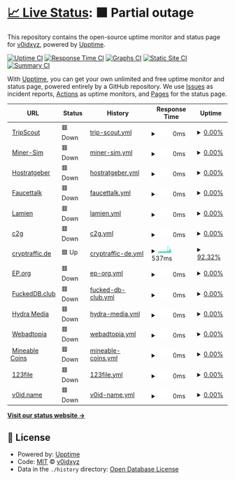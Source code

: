 # [📈 Live Status](https://v0idxyz.github.io/uptime-status): <!--live status--> **🟧 Partial outage**

This repository contains the open-source uptime monitor and status page for [v0idxyz](https://v0idxyz.github.io/uptime-status), powered by [Upptime](https://github.com/upptime/upptime).

[![Uptime CI](https://github.com/v0idxyz/uptime-status/workflows/Uptime%20CI/badge.svg)](https://github.com/v0idxyz/uptime-status/actions?query=workflow%3A%22Uptime+CI%22)
[![Response Time CI](https://github.com/v0idxyz/uptime-status/workflows/Response%20Time%20CI/badge.svg)](https://github.com/v0idxyz/uptime-status/actions?query=workflow%3A%22Response+Time+CI%22)
[![Graphs CI](https://github.com/v0idxyz/uptime-status/workflows/Graphs%20CI/badge.svg)](https://github.com/v0idxyz/uptime-status/actions?query=workflow%3A%22Graphs+CI%22)
[![Static Site CI](https://github.com/v0idxyz/uptime-status/workflows/Static%20Site%20CI/badge.svg)](https://github.com/v0idxyz/uptime-status/actions?query=workflow%3A%22Static+Site+CI%22)
[![Summary CI](https://github.com/v0idxyz/uptime-status/workflows/Summary%20CI/badge.svg)](https://github.com/v0idxyz/uptime-status/actions?query=workflow%3A%22Summary+CI%22)

With [Upptime](https://upptime.js.org), you can get your own unlimited and free uptime monitor and status page, powered entirely by a GitHub repository. We use [Issues](https://github.com/v0idxyz/uptime-status/issues) as incident reports, [Actions](https://github.com/v0idxyz/uptime-status/actions) as uptime monitors, and [Pages](https://v0idxyz.github.io/uptime-status) for the status page.

<!--start: status pages-->
<!-- This summary is generated by Upptime (https://github.com/upptime/upptime) -->
<!-- Do not edit this manually, your changes will be overwritten -->
<!-- prettier-ignore -->
| URL | Status | History | Response Time | Uptime |
| --- | ------ | ------- | ------------- | ------ |
| <img alt="" src="https://icons.duckduckgo.com/ip3/www.tripscout.at.ico" height="13"> [TripScout](https://www.tripscout.at) | 🟥 Down | [trip-scout.yml](https://github.com/v0idxyz/uptime-status/commits/HEAD/history/trip-scout.yml) | <details><summary><img alt="Response time graph" src="./graphs/trip-scout/response-time-week.png" height="20"> 0ms</summary><br><a href="https://v0idxyz.github.io/uptime-status/history/trip-scout"><img alt="Response time 860" src="https://img.shields.io/endpoint?url=https%3A%2F%2Fraw.githubusercontent.com%2Fv0idxyz%2Fuptime-status%2FHEAD%2Fapi%2Ftrip-scout%2Fresponse-time.json"></a><br><a href="https://v0idxyz.github.io/uptime-status/history/trip-scout"><img alt="24-hour response time 0" src="https://img.shields.io/endpoint?url=https%3A%2F%2Fraw.githubusercontent.com%2Fv0idxyz%2Fuptime-status%2FHEAD%2Fapi%2Ftrip-scout%2Fresponse-time-day.json"></a><br><a href="https://v0idxyz.github.io/uptime-status/history/trip-scout"><img alt="7-day response time 0" src="https://img.shields.io/endpoint?url=https%3A%2F%2Fraw.githubusercontent.com%2Fv0idxyz%2Fuptime-status%2FHEAD%2Fapi%2Ftrip-scout%2Fresponse-time-week.json"></a><br><a href="https://v0idxyz.github.io/uptime-status/history/trip-scout"><img alt="30-day response time 0" src="https://img.shields.io/endpoint?url=https%3A%2F%2Fraw.githubusercontent.com%2Fv0idxyz%2Fuptime-status%2FHEAD%2Fapi%2Ftrip-scout%2Fresponse-time-month.json"></a><br><a href="https://v0idxyz.github.io/uptime-status/history/trip-scout"><img alt="1-year response time 0" src="https://img.shields.io/endpoint?url=https%3A%2F%2Fraw.githubusercontent.com%2Fv0idxyz%2Fuptime-status%2FHEAD%2Fapi%2Ftrip-scout%2Fresponse-time-year.json"></a></details> | <details><summary><a href="https://v0idxyz.github.io/uptime-status/history/trip-scout">0.00%</a></summary><a href="https://v0idxyz.github.io/uptime-status/history/trip-scout"><img alt="All-time uptime 38.45%" src="https://img.shields.io/endpoint?url=https%3A%2F%2Fraw.githubusercontent.com%2Fv0idxyz%2Fuptime-status%2FHEAD%2Fapi%2Ftrip-scout%2Fuptime.json"></a><br><a href="https://v0idxyz.github.io/uptime-status/history/trip-scout"><img alt="24-hour uptime 0.00%" src="https://img.shields.io/endpoint?url=https%3A%2F%2Fraw.githubusercontent.com%2Fv0idxyz%2Fuptime-status%2FHEAD%2Fapi%2Ftrip-scout%2Fuptime-day.json"></a><br><a href="https://v0idxyz.github.io/uptime-status/history/trip-scout"><img alt="7-day uptime 0.00%" src="https://img.shields.io/endpoint?url=https%3A%2F%2Fraw.githubusercontent.com%2Fv0idxyz%2Fuptime-status%2FHEAD%2Fapi%2Ftrip-scout%2Fuptime-week.json"></a><br><a href="https://v0idxyz.github.io/uptime-status/history/trip-scout"><img alt="30-day uptime 0.00%" src="https://img.shields.io/endpoint?url=https%3A%2F%2Fraw.githubusercontent.com%2Fv0idxyz%2Fuptime-status%2FHEAD%2Fapi%2Ftrip-scout%2Fuptime-month.json"></a><br><a href="https://v0idxyz.github.io/uptime-status/history/trip-scout"><img alt="1-year uptime 0.00%" src="https://img.shields.io/endpoint?url=https%3A%2F%2Fraw.githubusercontent.com%2Fv0idxyz%2Fuptime-status%2FHEAD%2Fapi%2Ftrip-scout%2Fuptime-year.json"></a></details>
| <img alt="" src="https://icons.duckduckgo.com/ip3/miner-sim.com.ico" height="13"> [Miner-Sim](https://miner-sim.com) | 🟥 Down | [miner-sim.yml](https://github.com/v0idxyz/uptime-status/commits/HEAD/history/miner-sim.yml) | <details><summary><img alt="Response time graph" src="./graphs/miner-sim/response-time-week.png" height="20"> 0ms</summary><br><a href="https://v0idxyz.github.io/uptime-status/history/miner-sim"><img alt="Response time 100" src="https://img.shields.io/endpoint?url=https%3A%2F%2Fraw.githubusercontent.com%2Fv0idxyz%2Fuptime-status%2FHEAD%2Fapi%2Fminer-sim%2Fresponse-time.json"></a><br><a href="https://v0idxyz.github.io/uptime-status/history/miner-sim"><img alt="24-hour response time 0" src="https://img.shields.io/endpoint?url=https%3A%2F%2Fraw.githubusercontent.com%2Fv0idxyz%2Fuptime-status%2FHEAD%2Fapi%2Fminer-sim%2Fresponse-time-day.json"></a><br><a href="https://v0idxyz.github.io/uptime-status/history/miner-sim"><img alt="7-day response time 0" src="https://img.shields.io/endpoint?url=https%3A%2F%2Fraw.githubusercontent.com%2Fv0idxyz%2Fuptime-status%2FHEAD%2Fapi%2Fminer-sim%2Fresponse-time-week.json"></a><br><a href="https://v0idxyz.github.io/uptime-status/history/miner-sim"><img alt="30-day response time 0" src="https://img.shields.io/endpoint?url=https%3A%2F%2Fraw.githubusercontent.com%2Fv0idxyz%2Fuptime-status%2FHEAD%2Fapi%2Fminer-sim%2Fresponse-time-month.json"></a><br><a href="https://v0idxyz.github.io/uptime-status/history/miner-sim"><img alt="1-year response time 106" src="https://img.shields.io/endpoint?url=https%3A%2F%2Fraw.githubusercontent.com%2Fv0idxyz%2Fuptime-status%2FHEAD%2Fapi%2Fminer-sim%2Fresponse-time-year.json"></a></details> | <details><summary><a href="https://v0idxyz.github.io/uptime-status/history/miner-sim">0.00%</a></summary><a href="https://v0idxyz.github.io/uptime-status/history/miner-sim"><img alt="All-time uptime 19.03%" src="https://img.shields.io/endpoint?url=https%3A%2F%2Fraw.githubusercontent.com%2Fv0idxyz%2Fuptime-status%2FHEAD%2Fapi%2Fminer-sim%2Fuptime.json"></a><br><a href="https://v0idxyz.github.io/uptime-status/history/miner-sim"><img alt="24-hour uptime 0.00%" src="https://img.shields.io/endpoint?url=https%3A%2F%2Fraw.githubusercontent.com%2Fv0idxyz%2Fuptime-status%2FHEAD%2Fapi%2Fminer-sim%2Fuptime-day.json"></a><br><a href="https://v0idxyz.github.io/uptime-status/history/miner-sim"><img alt="7-day uptime 0.00%" src="https://img.shields.io/endpoint?url=https%3A%2F%2Fraw.githubusercontent.com%2Fv0idxyz%2Fuptime-status%2FHEAD%2Fapi%2Fminer-sim%2Fuptime-week.json"></a><br><a href="https://v0idxyz.github.io/uptime-status/history/miner-sim"><img alt="30-day uptime 0.00%" src="https://img.shields.io/endpoint?url=https%3A%2F%2Fraw.githubusercontent.com%2Fv0idxyz%2Fuptime-status%2FHEAD%2Fapi%2Fminer-sim%2Fuptime-month.json"></a><br><a href="https://v0idxyz.github.io/uptime-status/history/miner-sim"><img alt="1-year uptime 0.00%" src="https://img.shields.io/endpoint?url=https%3A%2F%2Fraw.githubusercontent.com%2Fv0idxyz%2Fuptime-status%2FHEAD%2Fapi%2Fminer-sim%2Fuptime-year.json"></a></details>
| <img alt="" src="https://icons.duckduckgo.com/ip3/hostratgeber.de.ico" height="13"> [Hostratgeber](https://hostratgeber.de) | 🟥 Down | [hostratgeber.yml](https://github.com/v0idxyz/uptime-status/commits/HEAD/history/hostratgeber.yml) | <details><summary><img alt="Response time graph" src="./graphs/hostratgeber/response-time-week.png" height="20"> 0ms</summary><br><a href="https://v0idxyz.github.io/uptime-status/history/hostratgeber"><img alt="Response time 954" src="https://img.shields.io/endpoint?url=https%3A%2F%2Fraw.githubusercontent.com%2Fv0idxyz%2Fuptime-status%2FHEAD%2Fapi%2Fhostratgeber%2Fresponse-time.json"></a><br><a href="https://v0idxyz.github.io/uptime-status/history/hostratgeber"><img alt="24-hour response time 0" src="https://img.shields.io/endpoint?url=https%3A%2F%2Fraw.githubusercontent.com%2Fv0idxyz%2Fuptime-status%2FHEAD%2Fapi%2Fhostratgeber%2Fresponse-time-day.json"></a><br><a href="https://v0idxyz.github.io/uptime-status/history/hostratgeber"><img alt="7-day response time 0" src="https://img.shields.io/endpoint?url=https%3A%2F%2Fraw.githubusercontent.com%2Fv0idxyz%2Fuptime-status%2FHEAD%2Fapi%2Fhostratgeber%2Fresponse-time-week.json"></a><br><a href="https://v0idxyz.github.io/uptime-status/history/hostratgeber"><img alt="30-day response time 536" src="https://img.shields.io/endpoint?url=https%3A%2F%2Fraw.githubusercontent.com%2Fv0idxyz%2Fuptime-status%2FHEAD%2Fapi%2Fhostratgeber%2Fresponse-time-month.json"></a><br><a href="https://v0idxyz.github.io/uptime-status/history/hostratgeber"><img alt="1-year response time 887" src="https://img.shields.io/endpoint?url=https%3A%2F%2Fraw.githubusercontent.com%2Fv0idxyz%2Fuptime-status%2FHEAD%2Fapi%2Fhostratgeber%2Fresponse-time-year.json"></a></details> | <details><summary><a href="https://v0idxyz.github.io/uptime-status/history/hostratgeber">0.00%</a></summary><a href="https://v0idxyz.github.io/uptime-status/history/hostratgeber"><img alt="All-time uptime 91.09%" src="https://img.shields.io/endpoint?url=https%3A%2F%2Fraw.githubusercontent.com%2Fv0idxyz%2Fuptime-status%2FHEAD%2Fapi%2Fhostratgeber%2Fuptime.json"></a><br><a href="https://v0idxyz.github.io/uptime-status/history/hostratgeber"><img alt="24-hour uptime 0.00%" src="https://img.shields.io/endpoint?url=https%3A%2F%2Fraw.githubusercontent.com%2Fv0idxyz%2Fuptime-status%2FHEAD%2Fapi%2Fhostratgeber%2Fuptime-day.json"></a><br><a href="https://v0idxyz.github.io/uptime-status/history/hostratgeber"><img alt="7-day uptime 0.00%" src="https://img.shields.io/endpoint?url=https%3A%2F%2Fraw.githubusercontent.com%2Fv0idxyz%2Fuptime-status%2FHEAD%2Fapi%2Fhostratgeber%2Fuptime-week.json"></a><br><a href="https://v0idxyz.github.io/uptime-status/history/hostratgeber"><img alt="30-day uptime 1.27%" src="https://img.shields.io/endpoint?url=https%3A%2F%2Fraw.githubusercontent.com%2Fv0idxyz%2Fuptime-status%2FHEAD%2Fapi%2Fhostratgeber%2Fuptime-month.json"></a><br><a href="https://v0idxyz.github.io/uptime-status/history/hostratgeber"><img alt="1-year uptime 88.67%" src="https://img.shields.io/endpoint?url=https%3A%2F%2Fraw.githubusercontent.com%2Fv0idxyz%2Fuptime-status%2FHEAD%2Fapi%2Fhostratgeber%2Fuptime-year.json"></a></details>
| <img alt="" src="https://icons.duckduckgo.com/ip3/www.faucettalk.com.ico" height="13"> [Faucettalk](https://www.faucettalk.com/) | 🟥 Down | [faucettalk.yml](https://github.com/v0idxyz/uptime-status/commits/HEAD/history/faucettalk.yml) | <details><summary><img alt="Response time graph" src="./graphs/faucettalk/response-time-week.png" height="20"> 0ms</summary><br><a href="https://v0idxyz.github.io/uptime-status/history/faucettalk"><img alt="Response time 0" src="https://img.shields.io/endpoint?url=https%3A%2F%2Fraw.githubusercontent.com%2Fv0idxyz%2Fuptime-status%2FHEAD%2Fapi%2Ffaucettalk%2Fresponse-time.json"></a><br><a href="https://v0idxyz.github.io/uptime-status/history/faucettalk"><img alt="24-hour response time 0" src="https://img.shields.io/endpoint?url=https%3A%2F%2Fraw.githubusercontent.com%2Fv0idxyz%2Fuptime-status%2FHEAD%2Fapi%2Ffaucettalk%2Fresponse-time-day.json"></a><br><a href="https://v0idxyz.github.io/uptime-status/history/faucettalk"><img alt="7-day response time 0" src="https://img.shields.io/endpoint?url=https%3A%2F%2Fraw.githubusercontent.com%2Fv0idxyz%2Fuptime-status%2FHEAD%2Fapi%2Ffaucettalk%2Fresponse-time-week.json"></a><br><a href="https://v0idxyz.github.io/uptime-status/history/faucettalk"><img alt="30-day response time 0" src="https://img.shields.io/endpoint?url=https%3A%2F%2Fraw.githubusercontent.com%2Fv0idxyz%2Fuptime-status%2FHEAD%2Fapi%2Ffaucettalk%2Fresponse-time-month.json"></a><br><a href="https://v0idxyz.github.io/uptime-status/history/faucettalk"><img alt="1-year response time 0" src="https://img.shields.io/endpoint?url=https%3A%2F%2Fraw.githubusercontent.com%2Fv0idxyz%2Fuptime-status%2FHEAD%2Fapi%2Ffaucettalk%2Fresponse-time-year.json"></a></details> | <details><summary><a href="https://v0idxyz.github.io/uptime-status/history/faucettalk">0.00%</a></summary><a href="https://v0idxyz.github.io/uptime-status/history/faucettalk"><img alt="All-time uptime 35.78%" src="https://img.shields.io/endpoint?url=https%3A%2F%2Fraw.githubusercontent.com%2Fv0idxyz%2Fuptime-status%2FHEAD%2Fapi%2Ffaucettalk%2Fuptime.json"></a><br><a href="https://v0idxyz.github.io/uptime-status/history/faucettalk"><img alt="24-hour uptime 0.00%" src="https://img.shields.io/endpoint?url=https%3A%2F%2Fraw.githubusercontent.com%2Fv0idxyz%2Fuptime-status%2FHEAD%2Fapi%2Ffaucettalk%2Fuptime-day.json"></a><br><a href="https://v0idxyz.github.io/uptime-status/history/faucettalk"><img alt="7-day uptime 0.00%" src="https://img.shields.io/endpoint?url=https%3A%2F%2Fraw.githubusercontent.com%2Fv0idxyz%2Fuptime-status%2FHEAD%2Fapi%2Ffaucettalk%2Fuptime-week.json"></a><br><a href="https://v0idxyz.github.io/uptime-status/history/faucettalk"><img alt="30-day uptime 0.00%" src="https://img.shields.io/endpoint?url=https%3A%2F%2Fraw.githubusercontent.com%2Fv0idxyz%2Fuptime-status%2FHEAD%2Fapi%2Ffaucettalk%2Fuptime-month.json"></a><br><a href="https://v0idxyz.github.io/uptime-status/history/faucettalk"><img alt="1-year uptime 0.00%" src="https://img.shields.io/endpoint?url=https%3A%2F%2Fraw.githubusercontent.com%2Fv0idxyz%2Fuptime-status%2FHEAD%2Fapi%2Ffaucettalk%2Fuptime-year.json"></a></details>
| <img alt="" src="https://icons.duckduckgo.com/ip3/lamien.at.ico" height="13"> [Lamien](https://lamien.at) | 🟥 Down | [lamien.yml](https://github.com/v0idxyz/uptime-status/commits/HEAD/history/lamien.yml) | <details><summary><img alt="Response time graph" src="./graphs/lamien/response-time-week.png" height="20"> 0ms</summary><br><a href="https://v0idxyz.github.io/uptime-status/history/lamien"><img alt="Response time 0" src="https://img.shields.io/endpoint?url=https%3A%2F%2Fraw.githubusercontent.com%2Fv0idxyz%2Fuptime-status%2FHEAD%2Fapi%2Flamien%2Fresponse-time.json"></a><br><a href="https://v0idxyz.github.io/uptime-status/history/lamien"><img alt="24-hour response time 0" src="https://img.shields.io/endpoint?url=https%3A%2F%2Fraw.githubusercontent.com%2Fv0idxyz%2Fuptime-status%2FHEAD%2Fapi%2Flamien%2Fresponse-time-day.json"></a><br><a href="https://v0idxyz.github.io/uptime-status/history/lamien"><img alt="7-day response time 0" src="https://img.shields.io/endpoint?url=https%3A%2F%2Fraw.githubusercontent.com%2Fv0idxyz%2Fuptime-status%2FHEAD%2Fapi%2Flamien%2Fresponse-time-week.json"></a><br><a href="https://v0idxyz.github.io/uptime-status/history/lamien"><img alt="30-day response time 0" src="https://img.shields.io/endpoint?url=https%3A%2F%2Fraw.githubusercontent.com%2Fv0idxyz%2Fuptime-status%2FHEAD%2Fapi%2Flamien%2Fresponse-time-month.json"></a><br><a href="https://v0idxyz.github.io/uptime-status/history/lamien"><img alt="1-year response time 0" src="https://img.shields.io/endpoint?url=https%3A%2F%2Fraw.githubusercontent.com%2Fv0idxyz%2Fuptime-status%2FHEAD%2Fapi%2Flamien%2Fresponse-time-year.json"></a></details> | <details><summary><a href="https://v0idxyz.github.io/uptime-status/history/lamien">0.00%</a></summary><a href="https://v0idxyz.github.io/uptime-status/history/lamien"><img alt="All-time uptime 4.65%" src="https://img.shields.io/endpoint?url=https%3A%2F%2Fraw.githubusercontent.com%2Fv0idxyz%2Fuptime-status%2FHEAD%2Fapi%2Flamien%2Fuptime.json"></a><br><a href="https://v0idxyz.github.io/uptime-status/history/lamien"><img alt="24-hour uptime 0.00%" src="https://img.shields.io/endpoint?url=https%3A%2F%2Fraw.githubusercontent.com%2Fv0idxyz%2Fuptime-status%2FHEAD%2Fapi%2Flamien%2Fuptime-day.json"></a><br><a href="https://v0idxyz.github.io/uptime-status/history/lamien"><img alt="7-day uptime 0.00%" src="https://img.shields.io/endpoint?url=https%3A%2F%2Fraw.githubusercontent.com%2Fv0idxyz%2Fuptime-status%2FHEAD%2Fapi%2Flamien%2Fuptime-week.json"></a><br><a href="https://v0idxyz.github.io/uptime-status/history/lamien"><img alt="30-day uptime 0.00%" src="https://img.shields.io/endpoint?url=https%3A%2F%2Fraw.githubusercontent.com%2Fv0idxyz%2Fuptime-status%2FHEAD%2Fapi%2Flamien%2Fuptime-month.json"></a><br><a href="https://v0idxyz.github.io/uptime-status/history/lamien"><img alt="1-year uptime 0.00%" src="https://img.shields.io/endpoint?url=https%3A%2F%2Fraw.githubusercontent.com%2Fv0idxyz%2Fuptime-status%2FHEAD%2Fapi%2Flamien%2Fuptime-year.json"></a></details>
| <img alt="" src="https://icons.duckduckgo.com/ip3/c2g.at.ico" height="13"> [c2g](https://c2g.at/) | 🟥 Down | [c2g.yml](https://github.com/v0idxyz/uptime-status/commits/HEAD/history/c2g.yml) | <details><summary><img alt="Response time graph" src="./graphs/c2g/response-time-week.png" height="20"> 0ms</summary><br><a href="https://v0idxyz.github.io/uptime-status/history/c2g"><img alt="Response time 687" src="https://img.shields.io/endpoint?url=https%3A%2F%2Fraw.githubusercontent.com%2Fv0idxyz%2Fuptime-status%2FHEAD%2Fapi%2Fc2g%2Fresponse-time.json"></a><br><a href="https://v0idxyz.github.io/uptime-status/history/c2g"><img alt="24-hour response time 0" src="https://img.shields.io/endpoint?url=https%3A%2F%2Fraw.githubusercontent.com%2Fv0idxyz%2Fuptime-status%2FHEAD%2Fapi%2Fc2g%2Fresponse-time-day.json"></a><br><a href="https://v0idxyz.github.io/uptime-status/history/c2g"><img alt="7-day response time 0" src="https://img.shields.io/endpoint?url=https%3A%2F%2Fraw.githubusercontent.com%2Fv0idxyz%2Fuptime-status%2FHEAD%2Fapi%2Fc2g%2Fresponse-time-week.json"></a><br><a href="https://v0idxyz.github.io/uptime-status/history/c2g"><img alt="30-day response time 7576" src="https://img.shields.io/endpoint?url=https%3A%2F%2Fraw.githubusercontent.com%2Fv0idxyz%2Fuptime-status%2FHEAD%2Fapi%2Fc2g%2Fresponse-time-month.json"></a><br><a href="https://v0idxyz.github.io/uptime-status/history/c2g"><img alt="1-year response time 736" src="https://img.shields.io/endpoint?url=https%3A%2F%2Fraw.githubusercontent.com%2Fv0idxyz%2Fuptime-status%2FHEAD%2Fapi%2Fc2g%2Fresponse-time-year.json"></a></details> | <details><summary><a href="https://v0idxyz.github.io/uptime-status/history/c2g">0.00%</a></summary><a href="https://v0idxyz.github.io/uptime-status/history/c2g"><img alt="All-time uptime 81.87%" src="https://img.shields.io/endpoint?url=https%3A%2F%2Fraw.githubusercontent.com%2Fv0idxyz%2Fuptime-status%2FHEAD%2Fapi%2Fc2g%2Fuptime.json"></a><br><a href="https://v0idxyz.github.io/uptime-status/history/c2g"><img alt="24-hour uptime 0.00%" src="https://img.shields.io/endpoint?url=https%3A%2F%2Fraw.githubusercontent.com%2Fv0idxyz%2Fuptime-status%2FHEAD%2Fapi%2Fc2g%2Fuptime-day.json"></a><br><a href="https://v0idxyz.github.io/uptime-status/history/c2g"><img alt="7-day uptime 0.00%" src="https://img.shields.io/endpoint?url=https%3A%2F%2Fraw.githubusercontent.com%2Fv0idxyz%2Fuptime-status%2FHEAD%2Fapi%2Fc2g%2Fuptime-week.json"></a><br><a href="https://v0idxyz.github.io/uptime-status/history/c2g"><img alt="30-day uptime 1.27%" src="https://img.shields.io/endpoint?url=https%3A%2F%2Fraw.githubusercontent.com%2Fv0idxyz%2Fuptime-status%2FHEAD%2Fapi%2Fc2g%2Fuptime-month.json"></a><br><a href="https://v0idxyz.github.io/uptime-status/history/c2g"><img alt="1-year uptime 61.47%" src="https://img.shields.io/endpoint?url=https%3A%2F%2Fraw.githubusercontent.com%2Fv0idxyz%2Fuptime-status%2FHEAD%2Fapi%2Fc2g%2Fuptime-year.json"></a></details>
| <img alt="" src="https://icons.duckduckgo.com/ip3/cryptraffic.de.ico" height="13"> [cryptraffic.de](https://cryptraffic.de/) | 🟩 Up | [cryptraffic-de.yml](https://github.com/v0idxyz/uptime-status/commits/HEAD/history/cryptraffic-de.yml) | <details><summary><img alt="Response time graph" src="./graphs/cryptraffic-de/response-time-week.png" height="20"> 537ms</summary><br><a href="https://v0idxyz.github.io/uptime-status/history/cryptraffic-de"><img alt="Response time 659" src="https://img.shields.io/endpoint?url=https%3A%2F%2Fraw.githubusercontent.com%2Fv0idxyz%2Fuptime-status%2FHEAD%2Fapi%2Fcryptraffic-de%2Fresponse-time.json"></a><br><a href="https://v0idxyz.github.io/uptime-status/history/cryptraffic-de"><img alt="24-hour response time 657" src="https://img.shields.io/endpoint?url=https%3A%2F%2Fraw.githubusercontent.com%2Fv0idxyz%2Fuptime-status%2FHEAD%2Fapi%2Fcryptraffic-de%2Fresponse-time-day.json"></a><br><a href="https://v0idxyz.github.io/uptime-status/history/cryptraffic-de"><img alt="7-day response time 537" src="https://img.shields.io/endpoint?url=https%3A%2F%2Fraw.githubusercontent.com%2Fv0idxyz%2Fuptime-status%2FHEAD%2Fapi%2Fcryptraffic-de%2Fresponse-time-week.json"></a><br><a href="https://v0idxyz.github.io/uptime-status/history/cryptraffic-de"><img alt="30-day response time 559" src="https://img.shields.io/endpoint?url=https%3A%2F%2Fraw.githubusercontent.com%2Fv0idxyz%2Fuptime-status%2FHEAD%2Fapi%2Fcryptraffic-de%2Fresponse-time-month.json"></a><br><a href="https://v0idxyz.github.io/uptime-status/history/cryptraffic-de"><img alt="1-year response time 627" src="https://img.shields.io/endpoint?url=https%3A%2F%2Fraw.githubusercontent.com%2Fv0idxyz%2Fuptime-status%2FHEAD%2Fapi%2Fcryptraffic-de%2Fresponse-time-year.json"></a></details> | <details><summary><a href="https://v0idxyz.github.io/uptime-status/history/cryptraffic-de">92.32%</a></summary><a href="https://v0idxyz.github.io/uptime-status/history/cryptraffic-de"><img alt="All-time uptime 99.79%" src="https://img.shields.io/endpoint?url=https%3A%2F%2Fraw.githubusercontent.com%2Fv0idxyz%2Fuptime-status%2FHEAD%2Fapi%2Fcryptraffic-de%2Fuptime.json"></a><br><a href="https://v0idxyz.github.io/uptime-status/history/cryptraffic-de"><img alt="24-hour uptime 92.33%" src="https://img.shields.io/endpoint?url=https%3A%2F%2Fraw.githubusercontent.com%2Fv0idxyz%2Fuptime-status%2FHEAD%2Fapi%2Fcryptraffic-de%2Fuptime-day.json"></a><br><a href="https://v0idxyz.github.io/uptime-status/history/cryptraffic-de"><img alt="7-day uptime 92.32%" src="https://img.shields.io/endpoint?url=https%3A%2F%2Fraw.githubusercontent.com%2Fv0idxyz%2Fuptime-status%2FHEAD%2Fapi%2Fcryptraffic-de%2Fuptime-week.json"></a><br><a href="https://v0idxyz.github.io/uptime-status/history/cryptraffic-de"><img alt="30-day uptime 94.45%" src="https://img.shields.io/endpoint?url=https%3A%2F%2Fraw.githubusercontent.com%2Fv0idxyz%2Fuptime-status%2FHEAD%2Fapi%2Fcryptraffic-de%2Fuptime-month.json"></a><br><a href="https://v0idxyz.github.io/uptime-status/history/cryptraffic-de"><img alt="1-year uptime 99.54%" src="https://img.shields.io/endpoint?url=https%3A%2F%2Fraw.githubusercontent.com%2Fv0idxyz%2Fuptime-status%2FHEAD%2Fapi%2Fcryptraffic-de%2Fuptime-year.json"></a></details>
| <img alt="" src="https://icons.duckduckgo.com/ip3/encyclopedia-piratica.org.ico" height="13"> [EP.org](https://encyclopedia-piratica.org/) | 🟥 Down | [ep-org.yml](https://github.com/v0idxyz/uptime-status/commits/HEAD/history/ep-org.yml) | <details><summary><img alt="Response time graph" src="./graphs/ep-org/response-time-week.png" height="20"> 0ms</summary><br><a href="https://v0idxyz.github.io/uptime-status/history/ep-org"><img alt="Response time 663" src="https://img.shields.io/endpoint?url=https%3A%2F%2Fraw.githubusercontent.com%2Fv0idxyz%2Fuptime-status%2FHEAD%2Fapi%2Fep-org%2Fresponse-time.json"></a><br><a href="https://v0idxyz.github.io/uptime-status/history/ep-org"><img alt="24-hour response time 0" src="https://img.shields.io/endpoint?url=https%3A%2F%2Fraw.githubusercontent.com%2Fv0idxyz%2Fuptime-status%2FHEAD%2Fapi%2Fep-org%2Fresponse-time-day.json"></a><br><a href="https://v0idxyz.github.io/uptime-status/history/ep-org"><img alt="7-day response time 0" src="https://img.shields.io/endpoint?url=https%3A%2F%2Fraw.githubusercontent.com%2Fv0idxyz%2Fuptime-status%2FHEAD%2Fapi%2Fep-org%2Fresponse-time-week.json"></a><br><a href="https://v0idxyz.github.io/uptime-status/history/ep-org"><img alt="30-day response time 0" src="https://img.shields.io/endpoint?url=https%3A%2F%2Fraw.githubusercontent.com%2Fv0idxyz%2Fuptime-status%2FHEAD%2Fapi%2Fep-org%2Fresponse-time-month.json"></a><br><a href="https://v0idxyz.github.io/uptime-status/history/ep-org"><img alt="1-year response time 663" src="https://img.shields.io/endpoint?url=https%3A%2F%2Fraw.githubusercontent.com%2Fv0idxyz%2Fuptime-status%2FHEAD%2Fapi%2Fep-org%2Fresponse-time-year.json"></a></details> | <details><summary><a href="https://v0idxyz.github.io/uptime-status/history/ep-org">0.00%</a></summary><a href="https://v0idxyz.github.io/uptime-status/history/ep-org"><img alt="All-time uptime 7.18%" src="https://img.shields.io/endpoint?url=https%3A%2F%2Fraw.githubusercontent.com%2Fv0idxyz%2Fuptime-status%2FHEAD%2Fapi%2Fep-org%2Fuptime.json"></a><br><a href="https://v0idxyz.github.io/uptime-status/history/ep-org"><img alt="24-hour uptime 0.00%" src="https://img.shields.io/endpoint?url=https%3A%2F%2Fraw.githubusercontent.com%2Fv0idxyz%2Fuptime-status%2FHEAD%2Fapi%2Fep-org%2Fuptime-day.json"></a><br><a href="https://v0idxyz.github.io/uptime-status/history/ep-org"><img alt="7-day uptime 0.00%" src="https://img.shields.io/endpoint?url=https%3A%2F%2Fraw.githubusercontent.com%2Fv0idxyz%2Fuptime-status%2FHEAD%2Fapi%2Fep-org%2Fuptime-week.json"></a><br><a href="https://v0idxyz.github.io/uptime-status/history/ep-org"><img alt="30-day uptime 0.00%" src="https://img.shields.io/endpoint?url=https%3A%2F%2Fraw.githubusercontent.com%2Fv0idxyz%2Fuptime-status%2FHEAD%2Fapi%2Fep-org%2Fuptime-month.json"></a><br><a href="https://v0idxyz.github.io/uptime-status/history/ep-org"><img alt="1-year uptime 11.07%" src="https://img.shields.io/endpoint?url=https%3A%2F%2Fraw.githubusercontent.com%2Fv0idxyz%2Fuptime-status%2FHEAD%2Fapi%2Fep-org%2Fuptime-year.json"></a></details>
| <img alt="" src="https://icons.duckduckgo.com/ip3/fuckeddb.club.ico" height="13"> [FuckedDB.club](https://fuckeddb.club/) | 🟥 Down | [fucked-db-club.yml](https://github.com/v0idxyz/uptime-status/commits/HEAD/history/fucked-db-club.yml) | <details><summary><img alt="Response time graph" src="./graphs/fucked-db-club/response-time-week.png" height="20"> 0ms</summary><br><a href="https://v0idxyz.github.io/uptime-status/history/fucked-db-club"><img alt="Response time 0" src="https://img.shields.io/endpoint?url=https%3A%2F%2Fraw.githubusercontent.com%2Fv0idxyz%2Fuptime-status%2FHEAD%2Fapi%2Ffucked-db-club%2Fresponse-time.json"></a><br><a href="https://v0idxyz.github.io/uptime-status/history/fucked-db-club"><img alt="24-hour response time 0" src="https://img.shields.io/endpoint?url=https%3A%2F%2Fraw.githubusercontent.com%2Fv0idxyz%2Fuptime-status%2FHEAD%2Fapi%2Ffucked-db-club%2Fresponse-time-day.json"></a><br><a href="https://v0idxyz.github.io/uptime-status/history/fucked-db-club"><img alt="7-day response time 0" src="https://img.shields.io/endpoint?url=https%3A%2F%2Fraw.githubusercontent.com%2Fv0idxyz%2Fuptime-status%2FHEAD%2Fapi%2Ffucked-db-club%2Fresponse-time-week.json"></a><br><a href="https://v0idxyz.github.io/uptime-status/history/fucked-db-club"><img alt="30-day response time 0" src="https://img.shields.io/endpoint?url=https%3A%2F%2Fraw.githubusercontent.com%2Fv0idxyz%2Fuptime-status%2FHEAD%2Fapi%2Ffucked-db-club%2Fresponse-time-month.json"></a><br><a href="https://v0idxyz.github.io/uptime-status/history/fucked-db-club"><img alt="1-year response time 0" src="https://img.shields.io/endpoint?url=https%3A%2F%2Fraw.githubusercontent.com%2Fv0idxyz%2Fuptime-status%2FHEAD%2Fapi%2Ffucked-db-club%2Fresponse-time-year.json"></a></details> | <details><summary><a href="https://v0idxyz.github.io/uptime-status/history/fucked-db-club">0.00%</a></summary><a href="https://v0idxyz.github.io/uptime-status/history/fucked-db-club"><img alt="All-time uptime 34.24%" src="https://img.shields.io/endpoint?url=https%3A%2F%2Fraw.githubusercontent.com%2Fv0idxyz%2Fuptime-status%2FHEAD%2Fapi%2Ffucked-db-club%2Fuptime.json"></a><br><a href="https://v0idxyz.github.io/uptime-status/history/fucked-db-club"><img alt="24-hour uptime 0.00%" src="https://img.shields.io/endpoint?url=https%3A%2F%2Fraw.githubusercontent.com%2Fv0idxyz%2Fuptime-status%2FHEAD%2Fapi%2Ffucked-db-club%2Fuptime-day.json"></a><br><a href="https://v0idxyz.github.io/uptime-status/history/fucked-db-club"><img alt="7-day uptime 0.00%" src="https://img.shields.io/endpoint?url=https%3A%2F%2Fraw.githubusercontent.com%2Fv0idxyz%2Fuptime-status%2FHEAD%2Fapi%2Ffucked-db-club%2Fuptime-week.json"></a><br><a href="https://v0idxyz.github.io/uptime-status/history/fucked-db-club"><img alt="30-day uptime 0.00%" src="https://img.shields.io/endpoint?url=https%3A%2F%2Fraw.githubusercontent.com%2Fv0idxyz%2Fuptime-status%2FHEAD%2Fapi%2Ffucked-db-club%2Fuptime-month.json"></a><br><a href="https://v0idxyz.github.io/uptime-status/history/fucked-db-club"><img alt="1-year uptime 0.00%" src="https://img.shields.io/endpoint?url=https%3A%2F%2Fraw.githubusercontent.com%2Fv0idxyz%2Fuptime-status%2FHEAD%2Fapi%2Ffucked-db-club%2Fuptime-year.json"></a></details>
| <img alt="" src="https://icons.duckduckgo.com/ip3/hydra-media.eu.ico" height="13"> [Hydra Media](https://hydra-media.eu) | 🟥 Down | [hydra-media.yml](https://github.com/v0idxyz/uptime-status/commits/HEAD/history/hydra-media.yml) | <details><summary><img alt="Response time graph" src="./graphs/hydra-media/response-time-week.png" height="20"> 0ms</summary><br><a href="https://v0idxyz.github.io/uptime-status/history/hydra-media"><img alt="Response time 699" src="https://img.shields.io/endpoint?url=https%3A%2F%2Fraw.githubusercontent.com%2Fv0idxyz%2Fuptime-status%2FHEAD%2Fapi%2Fhydra-media%2Fresponse-time.json"></a><br><a href="https://v0idxyz.github.io/uptime-status/history/hydra-media"><img alt="24-hour response time 0" src="https://img.shields.io/endpoint?url=https%3A%2F%2Fraw.githubusercontent.com%2Fv0idxyz%2Fuptime-status%2FHEAD%2Fapi%2Fhydra-media%2Fresponse-time-day.json"></a><br><a href="https://v0idxyz.github.io/uptime-status/history/hydra-media"><img alt="7-day response time 0" src="https://img.shields.io/endpoint?url=https%3A%2F%2Fraw.githubusercontent.com%2Fv0idxyz%2Fuptime-status%2FHEAD%2Fapi%2Fhydra-media%2Fresponse-time-week.json"></a><br><a href="https://v0idxyz.github.io/uptime-status/history/hydra-media"><img alt="30-day response time 0" src="https://img.shields.io/endpoint?url=https%3A%2F%2Fraw.githubusercontent.com%2Fv0idxyz%2Fuptime-status%2FHEAD%2Fapi%2Fhydra-media%2Fresponse-time-month.json"></a><br><a href="https://v0idxyz.github.io/uptime-status/history/hydra-media"><img alt="1-year response time 0" src="https://img.shields.io/endpoint?url=https%3A%2F%2Fraw.githubusercontent.com%2Fv0idxyz%2Fuptime-status%2FHEAD%2Fapi%2Fhydra-media%2Fresponse-time-year.json"></a></details> | <details><summary><a href="https://v0idxyz.github.io/uptime-status/history/hydra-media">0.00%</a></summary><a href="https://v0idxyz.github.io/uptime-status/history/hydra-media"><img alt="All-time uptime 50.65%" src="https://img.shields.io/endpoint?url=https%3A%2F%2Fraw.githubusercontent.com%2Fv0idxyz%2Fuptime-status%2FHEAD%2Fapi%2Fhydra-media%2Fuptime.json"></a><br><a href="https://v0idxyz.github.io/uptime-status/history/hydra-media"><img alt="24-hour uptime 0.00%" src="https://img.shields.io/endpoint?url=https%3A%2F%2Fraw.githubusercontent.com%2Fv0idxyz%2Fuptime-status%2FHEAD%2Fapi%2Fhydra-media%2Fuptime-day.json"></a><br><a href="https://v0idxyz.github.io/uptime-status/history/hydra-media"><img alt="7-day uptime 0.00%" src="https://img.shields.io/endpoint?url=https%3A%2F%2Fraw.githubusercontent.com%2Fv0idxyz%2Fuptime-status%2FHEAD%2Fapi%2Fhydra-media%2Fuptime-week.json"></a><br><a href="https://v0idxyz.github.io/uptime-status/history/hydra-media"><img alt="30-day uptime 0.00%" src="https://img.shields.io/endpoint?url=https%3A%2F%2Fraw.githubusercontent.com%2Fv0idxyz%2Fuptime-status%2FHEAD%2Fapi%2Fhydra-media%2Fuptime-month.json"></a><br><a href="https://v0idxyz.github.io/uptime-status/history/hydra-media"><img alt="1-year uptime 0.00%" src="https://img.shields.io/endpoint?url=https%3A%2F%2Fraw.githubusercontent.com%2Fv0idxyz%2Fuptime-status%2FHEAD%2Fapi%2Fhydra-media%2Fuptime-year.json"></a></details>
| <img alt="" src="https://icons.duckduckgo.com/ip3/webadtopia.com.ico" height="13"> [Webadtopia](https://webadtopia.com/) | 🟥 Down | [webadtopia.yml](https://github.com/v0idxyz/uptime-status/commits/HEAD/history/webadtopia.yml) | <details><summary><img alt="Response time graph" src="./graphs/webadtopia/response-time-week.png" height="20"> 0ms</summary><br><a href="https://v0idxyz.github.io/uptime-status/history/webadtopia"><img alt="Response time 0" src="https://img.shields.io/endpoint?url=https%3A%2F%2Fraw.githubusercontent.com%2Fv0idxyz%2Fuptime-status%2FHEAD%2Fapi%2Fwebadtopia%2Fresponse-time.json"></a><br><a href="https://v0idxyz.github.io/uptime-status/history/webadtopia"><img alt="24-hour response time 0" src="https://img.shields.io/endpoint?url=https%3A%2F%2Fraw.githubusercontent.com%2Fv0idxyz%2Fuptime-status%2FHEAD%2Fapi%2Fwebadtopia%2Fresponse-time-day.json"></a><br><a href="https://v0idxyz.github.io/uptime-status/history/webadtopia"><img alt="7-day response time 0" src="https://img.shields.io/endpoint?url=https%3A%2F%2Fraw.githubusercontent.com%2Fv0idxyz%2Fuptime-status%2FHEAD%2Fapi%2Fwebadtopia%2Fresponse-time-week.json"></a><br><a href="https://v0idxyz.github.io/uptime-status/history/webadtopia"><img alt="30-day response time 0" src="https://img.shields.io/endpoint?url=https%3A%2F%2Fraw.githubusercontent.com%2Fv0idxyz%2Fuptime-status%2FHEAD%2Fapi%2Fwebadtopia%2Fresponse-time-month.json"></a><br><a href="https://v0idxyz.github.io/uptime-status/history/webadtopia"><img alt="1-year response time 0" src="https://img.shields.io/endpoint?url=https%3A%2F%2Fraw.githubusercontent.com%2Fv0idxyz%2Fuptime-status%2FHEAD%2Fapi%2Fwebadtopia%2Fresponse-time-year.json"></a></details> | <details><summary><a href="https://v0idxyz.github.io/uptime-status/history/webadtopia">0.00%</a></summary><a href="https://v0idxyz.github.io/uptime-status/history/webadtopia"><img alt="All-time uptime 12.59%" src="https://img.shields.io/endpoint?url=https%3A%2F%2Fraw.githubusercontent.com%2Fv0idxyz%2Fuptime-status%2FHEAD%2Fapi%2Fwebadtopia%2Fuptime.json"></a><br><a href="https://v0idxyz.github.io/uptime-status/history/webadtopia"><img alt="24-hour uptime 0.00%" src="https://img.shields.io/endpoint?url=https%3A%2F%2Fraw.githubusercontent.com%2Fv0idxyz%2Fuptime-status%2FHEAD%2Fapi%2Fwebadtopia%2Fuptime-day.json"></a><br><a href="https://v0idxyz.github.io/uptime-status/history/webadtopia"><img alt="7-day uptime 0.00%" src="https://img.shields.io/endpoint?url=https%3A%2F%2Fraw.githubusercontent.com%2Fv0idxyz%2Fuptime-status%2FHEAD%2Fapi%2Fwebadtopia%2Fuptime-week.json"></a><br><a href="https://v0idxyz.github.io/uptime-status/history/webadtopia"><img alt="30-day uptime 0.00%" src="https://img.shields.io/endpoint?url=https%3A%2F%2Fraw.githubusercontent.com%2Fv0idxyz%2Fuptime-status%2FHEAD%2Fapi%2Fwebadtopia%2Fuptime-month.json"></a><br><a href="https://v0idxyz.github.io/uptime-status/history/webadtopia"><img alt="1-year uptime 0.00%" src="https://img.shields.io/endpoint?url=https%3A%2F%2Fraw.githubusercontent.com%2Fv0idxyz%2Fuptime-status%2FHEAD%2Fapi%2Fwebadtopia%2Fuptime-year.json"></a></details>
| <img alt="" src="https://icons.duckduckgo.com/ip3/mineable-coins.net.ico" height="13"> [Mineable Coins](http://mineable-coins.net/) | 🟥 Down | [mineable-coins.yml](https://github.com/v0idxyz/uptime-status/commits/HEAD/history/mineable-coins.yml) | <details><summary><img alt="Response time graph" src="./graphs/mineable-coins/response-time-week.png" height="20"> 0ms</summary><br><a href="https://v0idxyz.github.io/uptime-status/history/mineable-coins"><img alt="Response time 0" src="https://img.shields.io/endpoint?url=https%3A%2F%2Fraw.githubusercontent.com%2Fv0idxyz%2Fuptime-status%2FHEAD%2Fapi%2Fmineable-coins%2Fresponse-time.json"></a><br><a href="https://v0idxyz.github.io/uptime-status/history/mineable-coins"><img alt="24-hour response time 0" src="https://img.shields.io/endpoint?url=https%3A%2F%2Fraw.githubusercontent.com%2Fv0idxyz%2Fuptime-status%2FHEAD%2Fapi%2Fmineable-coins%2Fresponse-time-day.json"></a><br><a href="https://v0idxyz.github.io/uptime-status/history/mineable-coins"><img alt="7-day response time 0" src="https://img.shields.io/endpoint?url=https%3A%2F%2Fraw.githubusercontent.com%2Fv0idxyz%2Fuptime-status%2FHEAD%2Fapi%2Fmineable-coins%2Fresponse-time-week.json"></a><br><a href="https://v0idxyz.github.io/uptime-status/history/mineable-coins"><img alt="30-day response time 0" src="https://img.shields.io/endpoint?url=https%3A%2F%2Fraw.githubusercontent.com%2Fv0idxyz%2Fuptime-status%2FHEAD%2Fapi%2Fmineable-coins%2Fresponse-time-month.json"></a><br><a href="https://v0idxyz.github.io/uptime-status/history/mineable-coins"><img alt="1-year response time 0" src="https://img.shields.io/endpoint?url=https%3A%2F%2Fraw.githubusercontent.com%2Fv0idxyz%2Fuptime-status%2FHEAD%2Fapi%2Fmineable-coins%2Fresponse-time-year.json"></a></details> | <details><summary><a href="https://v0idxyz.github.io/uptime-status/history/mineable-coins">0.00%</a></summary><a href="https://v0idxyz.github.io/uptime-status/history/mineable-coins"><img alt="All-time uptime 31.92%" src="https://img.shields.io/endpoint?url=https%3A%2F%2Fraw.githubusercontent.com%2Fv0idxyz%2Fuptime-status%2FHEAD%2Fapi%2Fmineable-coins%2Fuptime.json"></a><br><a href="https://v0idxyz.github.io/uptime-status/history/mineable-coins"><img alt="24-hour uptime 0.00%" src="https://img.shields.io/endpoint?url=https%3A%2F%2Fraw.githubusercontent.com%2Fv0idxyz%2Fuptime-status%2FHEAD%2Fapi%2Fmineable-coins%2Fuptime-day.json"></a><br><a href="https://v0idxyz.github.io/uptime-status/history/mineable-coins"><img alt="7-day uptime 0.00%" src="https://img.shields.io/endpoint?url=https%3A%2F%2Fraw.githubusercontent.com%2Fv0idxyz%2Fuptime-status%2FHEAD%2Fapi%2Fmineable-coins%2Fuptime-week.json"></a><br><a href="https://v0idxyz.github.io/uptime-status/history/mineable-coins"><img alt="30-day uptime 0.00%" src="https://img.shields.io/endpoint?url=https%3A%2F%2Fraw.githubusercontent.com%2Fv0idxyz%2Fuptime-status%2FHEAD%2Fapi%2Fmineable-coins%2Fuptime-month.json"></a><br><a href="https://v0idxyz.github.io/uptime-status/history/mineable-coins"><img alt="1-year uptime 0.00%" src="https://img.shields.io/endpoint?url=https%3A%2F%2Fraw.githubusercontent.com%2Fv0idxyz%2Fuptime-status%2FHEAD%2Fapi%2Fmineable-coins%2Fuptime-year.json"></a></details>
| <img alt="" src="https://icons.duckduckgo.com/ip3/123file.li.ico" height="13"> [123file](https://123file.li/) | 🟥 Down | [123file.yml](https://github.com/v0idxyz/uptime-status/commits/HEAD/history/123file.yml) | <details><summary><img alt="Response time graph" src="./graphs/123file/response-time-week.png" height="20"> 0ms</summary><br><a href="https://v0idxyz.github.io/uptime-status/history/123file"><img alt="Response time 0" src="https://img.shields.io/endpoint?url=https%3A%2F%2Fraw.githubusercontent.com%2Fv0idxyz%2Fuptime-status%2FHEAD%2Fapi%2F123file%2Fresponse-time.json"></a><br><a href="https://v0idxyz.github.io/uptime-status/history/123file"><img alt="24-hour response time 0" src="https://img.shields.io/endpoint?url=https%3A%2F%2Fraw.githubusercontent.com%2Fv0idxyz%2Fuptime-status%2FHEAD%2Fapi%2F123file%2Fresponse-time-day.json"></a><br><a href="https://v0idxyz.github.io/uptime-status/history/123file"><img alt="7-day response time 0" src="https://img.shields.io/endpoint?url=https%3A%2F%2Fraw.githubusercontent.com%2Fv0idxyz%2Fuptime-status%2FHEAD%2Fapi%2F123file%2Fresponse-time-week.json"></a><br><a href="https://v0idxyz.github.io/uptime-status/history/123file"><img alt="30-day response time 0" src="https://img.shields.io/endpoint?url=https%3A%2F%2Fraw.githubusercontent.com%2Fv0idxyz%2Fuptime-status%2FHEAD%2Fapi%2F123file%2Fresponse-time-month.json"></a><br><a href="https://v0idxyz.github.io/uptime-status/history/123file"><img alt="1-year response time 0" src="https://img.shields.io/endpoint?url=https%3A%2F%2Fraw.githubusercontent.com%2Fv0idxyz%2Fuptime-status%2FHEAD%2Fapi%2F123file%2Fresponse-time-year.json"></a></details> | <details><summary><a href="https://v0idxyz.github.io/uptime-status/history/123file">0.00%</a></summary><a href="https://v0idxyz.github.io/uptime-status/history/123file"><img alt="All-time uptime 0.47%" src="https://img.shields.io/endpoint?url=https%3A%2F%2Fraw.githubusercontent.com%2Fv0idxyz%2Fuptime-status%2FHEAD%2Fapi%2F123file%2Fuptime.json"></a><br><a href="https://v0idxyz.github.io/uptime-status/history/123file"><img alt="24-hour uptime 0.00%" src="https://img.shields.io/endpoint?url=https%3A%2F%2Fraw.githubusercontent.com%2Fv0idxyz%2Fuptime-status%2FHEAD%2Fapi%2F123file%2Fuptime-day.json"></a><br><a href="https://v0idxyz.github.io/uptime-status/history/123file"><img alt="7-day uptime 0.00%" src="https://img.shields.io/endpoint?url=https%3A%2F%2Fraw.githubusercontent.com%2Fv0idxyz%2Fuptime-status%2FHEAD%2Fapi%2F123file%2Fuptime-week.json"></a><br><a href="https://v0idxyz.github.io/uptime-status/history/123file"><img alt="30-day uptime 0.00%" src="https://img.shields.io/endpoint?url=https%3A%2F%2Fraw.githubusercontent.com%2Fv0idxyz%2Fuptime-status%2FHEAD%2Fapi%2F123file%2Fuptime-month.json"></a><br><a href="https://v0idxyz.github.io/uptime-status/history/123file"><img alt="1-year uptime 0.00%" src="https://img.shields.io/endpoint?url=https%3A%2F%2Fraw.githubusercontent.com%2Fv0idxyz%2Fuptime-status%2FHEAD%2Fapi%2F123file%2Fuptime-year.json"></a></details>
| <img alt="" src="https://icons.duckduckgo.com/ip3/v0id.name.ico" height="13"> [v0id.name](https://v0id.name/) | 🟥 Down | [v0id-name.yml](https://github.com/v0idxyz/uptime-status/commits/HEAD/history/v0id-name.yml) | <details><summary><img alt="Response time graph" src="./graphs/v0id-name/response-time-week.png" height="20"> 0ms</summary><br><a href="https://v0idxyz.github.io/uptime-status/history/v0id-name"><img alt="Response time 1507" src="https://img.shields.io/endpoint?url=https%3A%2F%2Fraw.githubusercontent.com%2Fv0idxyz%2Fuptime-status%2FHEAD%2Fapi%2Fv0id-name%2Fresponse-time.json"></a><br><a href="https://v0idxyz.github.io/uptime-status/history/v0id-name"><img alt="24-hour response time 0" src="https://img.shields.io/endpoint?url=https%3A%2F%2Fraw.githubusercontent.com%2Fv0idxyz%2Fuptime-status%2FHEAD%2Fapi%2Fv0id-name%2Fresponse-time-day.json"></a><br><a href="https://v0idxyz.github.io/uptime-status/history/v0id-name"><img alt="7-day response time 0" src="https://img.shields.io/endpoint?url=https%3A%2F%2Fraw.githubusercontent.com%2Fv0idxyz%2Fuptime-status%2FHEAD%2Fapi%2Fv0id-name%2Fresponse-time-week.json"></a><br><a href="https://v0idxyz.github.io/uptime-status/history/v0id-name"><img alt="30-day response time 0" src="https://img.shields.io/endpoint?url=https%3A%2F%2Fraw.githubusercontent.com%2Fv0idxyz%2Fuptime-status%2FHEAD%2Fapi%2Fv0id-name%2Fresponse-time-month.json"></a><br><a href="https://v0idxyz.github.io/uptime-status/history/v0id-name"><img alt="1-year response time 0" src="https://img.shields.io/endpoint?url=https%3A%2F%2Fraw.githubusercontent.com%2Fv0idxyz%2Fuptime-status%2FHEAD%2Fapi%2Fv0id-name%2Fresponse-time-year.json"></a></details> | <details><summary><a href="https://v0idxyz.github.io/uptime-status/history/v0id-name">0.00%</a></summary><a href="https://v0idxyz.github.io/uptime-status/history/v0id-name"><img alt="All-time uptime 50.64%" src="https://img.shields.io/endpoint?url=https%3A%2F%2Fraw.githubusercontent.com%2Fv0idxyz%2Fuptime-status%2FHEAD%2Fapi%2Fv0id-name%2Fuptime.json"></a><br><a href="https://v0idxyz.github.io/uptime-status/history/v0id-name"><img alt="24-hour uptime 0.00%" src="https://img.shields.io/endpoint?url=https%3A%2F%2Fraw.githubusercontent.com%2Fv0idxyz%2Fuptime-status%2FHEAD%2Fapi%2Fv0id-name%2Fuptime-day.json"></a><br><a href="https://v0idxyz.github.io/uptime-status/history/v0id-name"><img alt="7-day uptime 0.00%" src="https://img.shields.io/endpoint?url=https%3A%2F%2Fraw.githubusercontent.com%2Fv0idxyz%2Fuptime-status%2FHEAD%2Fapi%2Fv0id-name%2Fuptime-week.json"></a><br><a href="https://v0idxyz.github.io/uptime-status/history/v0id-name"><img alt="30-day uptime 0.00%" src="https://img.shields.io/endpoint?url=https%3A%2F%2Fraw.githubusercontent.com%2Fv0idxyz%2Fuptime-status%2FHEAD%2Fapi%2Fv0id-name%2Fuptime-month.json"></a><br><a href="https://v0idxyz.github.io/uptime-status/history/v0id-name"><img alt="1-year uptime 0.00%" src="https://img.shields.io/endpoint?url=https%3A%2F%2Fraw.githubusercontent.com%2Fv0idxyz%2Fuptime-status%2FHEAD%2Fapi%2Fv0id-name%2Fuptime-year.json"></a></details>

<!--end: status pages-->

[**Visit our status website →**](https://v0idxyz.github.io/uptime-status)

## 📄 License

- Powered by: [Upptime](https://github.com/upptime/upptime)
- Code: [MIT](./LICENSE) © [v0idxyz](https://v0idxyz.github.io/uptime-status)
- Data in the `./history` directory: [Open Database License](https://opendatacommons.org/licenses/odbl/1-0/)
